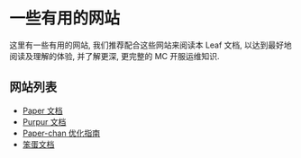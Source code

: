 # 一些有用的网站
这里有一些有用的网站, 我们推荐配合这些网站来阅读本 Leaf 文档, 以达到最好地阅读及理解的体验, 并了解更深, 更完整的 MC 开服运维知识.

## 网站列表
- [Paper 文档](https://docs.papermc.io/paper)
- [Purpur 文档](https://purpurmc.org/docs/purpur/)
- [Paper-chan 优化指南](https://paper-chan.moe/paper-optimization/)
- [笨蛋文档](https://nitwikit.8aka.org/)
